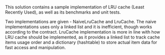 This solution contains a sample implementation of LRU cache (Least Recently Used), as well as its benchmarks and unit tests.

Two implementations are given - NaiveLruCache and LruCache. The naive implementations uses only a linked list and it is inefficient, though works according to
the contract. LruCache implementation is more in line with how LRU cache should be implemented, as it provides a linked list to track cache items usage order and
a dictionary (hashtable) to store actual item data for fast access and manipulation.
